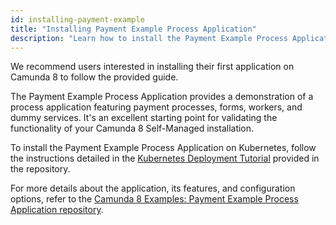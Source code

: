 ```yaml
---
id: installing-payment-example
title: "Installing Payment Example Process Application"
description: "Learn how to install the Payment Example Process Application on Camunda 8 Self-Managed."
---
```


We recommend users interested in installing their first application on Camunda 8 to follow the provided guide.

The Payment Example Process Application provides a demonstration of a process application featuring payment processes, forms, workers, and dummy services. It's an excellent starting point for validating the functionality of your Camunda 8 Self-Managed installation.

To install the Payment Example Process Application on Kubernetes, follow the instructions detailed in the [Kubernetes Deployment Tutorial](https://github.com/camunda-community-hub/camunda-8-examples/tree/main/payment-example-process-application/kube/README.md) provided in the repository.

For more details about the application, its features, and configuration options, refer to the [Camunda 8 Examples: Payment Example Process Application repository](https://github.com/camunda-community-hub/camunda-8-examples/tree/main/payment-example-process-application).


